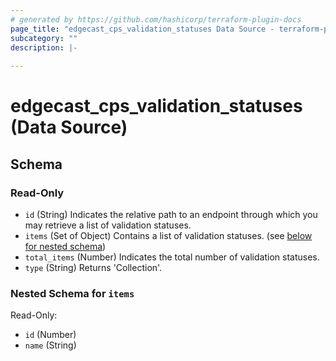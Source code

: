 ```yaml
---
# generated by https://github.com/hashicorp/terraform-plugin-docs
page_title: "edgecast_cps_validation_statuses Data Source - terraform-provider-ec"
subcategory: ""
description: |-
  
---
```


# edgecast_cps_validation_statuses (Data Source)





<!-- schema generated by tfplugindocs -->
## Schema

### Read-Only

- `id` (String) Indicates the relative path to an endpoint through which you may retrieve a list of validation statuses.
- `items` (Set of Object) Contains a list of validation statuses. (see [below for nested schema](#nestedatt--items))
- `total_items` (Number) Indicates the total number of validation statuses.
- `type` (String) Returns 'Collection'.

<a id="nestedatt--items"></a>
### Nested Schema for `items`

Read-Only:

- `id` (Number)
- `name` (String)


